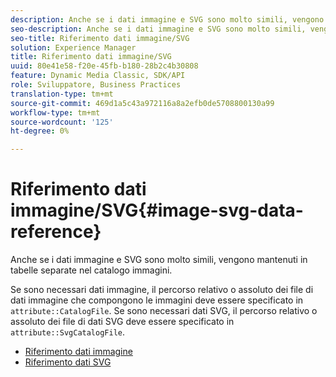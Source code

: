 ```yaml
---
description: Anche se i dati immagine e SVG sono molto simili, vengono mantenuti in tabelle separate nel catalogo immagini.
seo-description: Anche se i dati immagine e SVG sono molto simili, vengono mantenuti in tabelle separate nel catalogo immagini.
seo-title: Riferimento dati immagine/SVG
solution: Experience Manager
title: Riferimento dati immagine/SVG
uuid: 80e41e58-f20e-45fb-b180-28b2c4b30808
feature: Dynamic Media Classic, SDK/API
role: Sviluppatore, Business Practices
translation-type: tm+mt
source-git-commit: 469d1a5c43a972116a8a2efb0de5708800130a99
workflow-type: tm+mt
source-wordcount: '125'
ht-degree: 0%

---
```



# Riferimento dati immagine/SVG{#image-svg-data-reference}

Anche se i dati immagine e SVG sono molto simili, vengono mantenuti in tabelle separate nel catalogo immagini.

Se sono necessari dati immagine, il percorso relativo o assoluto dei file di dati immagine che compongono le immagini deve essere specificato in `attribute::CatalogFile`. Se sono necessari dati SVG, il percorso relativo o assoluto dei file di dati SVG deve essere specificato in `attribute::SvgCatalogFile`.

* [Riferimento dati immagine](c-image-data-reference/c-image-data-reference.md)
* [Riferimento dati SVG](c-svg-data-reference/c-svg-data-reference.md)
